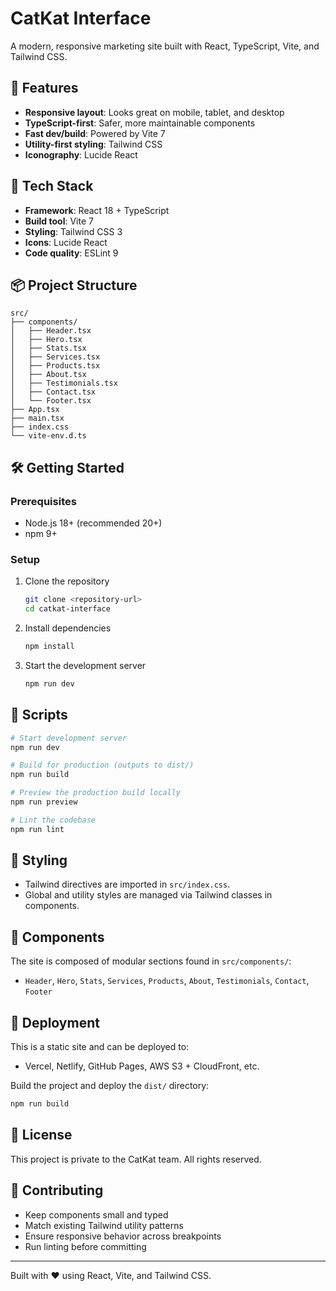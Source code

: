 # CatKat Interface

A modern, responsive marketing site built with React, TypeScript, Vite, and Tailwind CSS.

## 🌟 Features

- **Responsive layout**: Looks great on mobile, tablet, and desktop
- **TypeScript-first**: Safer, more maintainable components
- **Fast dev/build**: Powered by Vite 7
- **Utility-first styling**: Tailwind CSS
- **Iconography**: Lucide React

## 🚀 Tech Stack

- **Framework**: React 18 + TypeScript
- **Build tool**: Vite 7
- **Styling**: Tailwind CSS 3
- **Icons**: Lucide React
- **Code quality**: ESLint 9

## 📦 Project Structure

```
src/
├── components/
│   ├── Header.tsx
│   ├── Hero.tsx
│   ├── Stats.tsx
│   ├── Services.tsx
│   ├── Products.tsx
│   ├── About.tsx
│   ├── Testimonials.tsx
│   ├── Contact.tsx
│   └── Footer.tsx
├── App.tsx
├── main.tsx
├── index.css
└── vite-env.d.ts
```

## 🛠️ Getting Started

### Prerequisites
- Node.js 18+ (recommended 20+)
- npm 9+

### Setup
1. Clone the repository
   ```bash
   git clone <repository-url>
   cd catkat-interface
   ```
2. Install dependencies
   ```bash
   npm install
   ```
3. Start the development server
   ```bash
   npm run dev
   ```

## 🔧 Scripts

```bash
# Start development server
npm run dev

# Build for production (outputs to dist/)
npm run build

# Preview the production build locally
npm run preview

# Lint the codebase
npm run lint
```

## 🎨 Styling
- Tailwind directives are imported in `src/index.css`.
- Global and utility styles are managed via Tailwind classes in components.

## 🧩 Components
The site is composed of modular sections found in `src/components/`:
- `Header`, `Hero`, `Stats`, `Services`, `Products`, `About`, `Testimonials`, `Contact`, `Footer`

## 🚀 Deployment
This is a static site and can be deployed to:
- Vercel, Netlify, GitHub Pages, AWS S3 + CloudFront, etc.

Build the project and deploy the `dist/` directory:
```bash
npm run build
```

## 📄 License
This project is private to the CatKat team. All rights reserved.

## 🤝 Contributing
- Keep components small and typed
- Match existing Tailwind utility patterns
- Ensure responsive behavior across breakpoints
- Run linting before committing

---

Built with ❤️ using React, Vite, and Tailwind CSS.